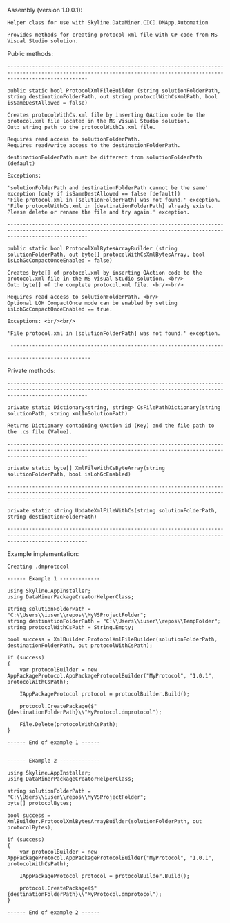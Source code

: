 Assembly (version 1.0.0.1):

    Helper class for use with Skyline.DataMiner.CICD.DMApp.Automation

    Provides methods for creating protocol xml file with C# code from MS Visual Studio solution.



Public methods:

    ----------------------------------------------------------------------------------------------------------------------------------------------------------------------

	public static bool ProtocolXmlFileBuilder (string solutionFolderPath, string destinationFolderPath, out string protocolWithCsXmlPath, bool isSameDestAllowed = false)

	Creates protocolWithCs.xml file by inserting QAction code to the protocol.xml file located in the MS Visual Studio solution.
    Out: string path to the protocolWithCs.xml file.

    Requires read access to solutionFolderPath.
    Requires read/write access to the destinationFolderPath.
    
    destinationFolderPath must be different from solutionFolderPath (default)

    Exceptions:

    'solutionFolderPath and destinationFolderPath cannot be the same' exception (only if isSameDestAllowed == false [default])
    'File protocol.xml in [solutionFolderPath] was not found.' exception.
    'File protocolWithCs.xml in [destinationFolderPath] already exists. Please delete or rename the file and try again.' exception.

    ----------------------------------------------------------------------------------------------------------------------------------------------------------------------

    public static bool ProtocolXmlBytesArrayBuilder (string solutionFolderPath, out byte[] protocolWithCsXmlBytesArray, bool isLohGcCompactOnceEnabled = false)

    Creates byte[] of protocol.xml by inserting QAction code to the protocol.xml file in the MS Visual Studio solution. <br/>
    Out: byte[] of the complete protocol.xml file. <br/><br/>

    Requires read access to solutionFolderPath. <br/>
    Optional LOH CompactOnce mode can be enabled by setting isLohGcCompactOnceEnabled == true.

    Exceptions: <br/><br/>

    'File protocol.xml in [solutionFolderPath] was not found.' exception.

     ----------------------------------------------------------------------------------------------------------------------------------------------------------------------


Private methods:

    ----------------------------------------------------------------------------------------------------------------------------------------------------------------------

    private static Dictionary<string, string> CsFilePathDictionary(string solutionPath, string xmlInSolutionPath)
    
    Returns Dictionary containing QAction id (Key) and the file path to the .cs file (Value).

    ----------------------------------------------------------------------------------------------------------------------------------------------------------------------

    private static byte[] XmlFileWithCsByteArray(string solutionFolderPath, bool isLohGcEnabled)

    ----------------------------------------------------------------------------------------------------------------------------------------------------------------------

    private static string UpdateXmlFileWithCs(string solutionFolderPath, string destinationFolderPath)

    ----------------------------------------------------------------------------------------------------------------------------------------------------------------------

Example implementation:

    Creating .dmprotocol

    ------ Example 1 -------------

    using Skyline.AppInstaller;
    using DataMinerPackageCreatorHelperClass;

    string solutionFolderPath = "C:\\Users\\iuser\\repos\\MyVSProjectFolder";
    string destinationFolderPath = "C:\\Users\\iuser\\repos\\TempFolder";
    string protocolWithCsPath = String.Empty;

    bool success = XmlBuilder.ProtocolXmlFileBuilder(solutionFolderPath, destinationFolderPath, out protocolWithCsPath);
    
    if (success)
    {
        var protocolBuilder = new AppPackageProtocol.AppPackageProtocolBuilder("MyProtocol", "1.0.1", protocolWithCsPath);

        IAppPackageProtocol protocol = protocolBuilder.Build();

        protocol.CreatePackage($"{destinationFolderPath}\\"MyProtocol.dmprotocol");

        File.Delete(protocolWithCsPath);
    }

    ------ End of example 1 ------


    ------ Example 2 -------------

    using Skyline.AppInstaller;
    using DataMinerPackageCreatorHelperClass;

    string solutionFolderPath = "C:\\Users\\iuser\\repos\\MyVSProjectFolder";
    byte[] protocolBytes;

    bool success = XmlBuilder.ProtocolXmlBytesArrayBuilder(solutionFolderPath, out protocolBytes);

    if (success)
    {
        var protocolBuilder = new AppPackageProtocol.AppPackageProtocolBuilder("MyProtocol", "1.0.1", protocolWithCsPath);

        IAppPackageProtocol protocol = protocolBuilder.Build();

        protocol.CreatePackage($"{destinationFolderPath}\\"MyProtocol.dmprotocol");
    }

    ------ End of example 2 ------